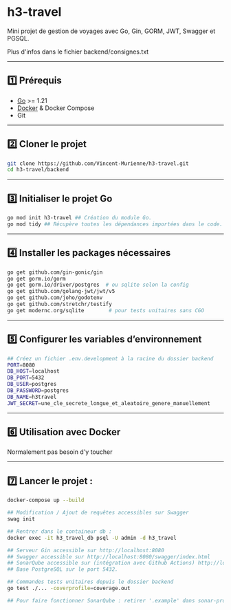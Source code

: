 # h3-travel

Mini projet de gestion de voyages avec Go, Gin, GORM, JWT, Swagger et PGSQL.

Plus d'infos dans le fichier backend/consignes.txt

---

## 1️⃣ Prérequis

- [Go](https://golang.org/dl/) >= 1.21  
- [Docker](https://www.docker.com/get-started/) & Docker Compose  
- Git  

---

## 2️⃣ Cloner le projet

```bash
git clone https://github.com/Vincent-Murienne/h3-travel.git
cd h3-travel/backend
```

---

## 3️⃣ Initialiser le projet Go
```bash
go mod init h3-travel ## Création du module Go.
go mod tidy ## Récupère toutes les dépendances importées dans le code.
```

---

## 4️⃣ Installer les packages nécessaires
```bash
go get github.com/gin-gonic/gin
go get gorm.io/gorm
go get gorm.io/driver/postgres  # ou sqlite selon la config
go get github.com/golang-jwt/jwt/v5
go get github.com/joho/godotenv
go get github.com/stretchr/testify
go get modernc.org/sqlite        # pour tests unitaires sans CGO
```

---

## 5️⃣ Configurer les variables d’environnement
```bash
## Créez un fichier .env.development à la racine du dossier backend
PORT=8080
DB_HOST=localhost
DB_PORT=5432
DB_USER=postgres
DB_PASSWORD=postgres
DB_NAME=h3travel
JWT_SECRET=une_cle_secrete_longue_et_aleatoire_genere_manuellement
```

---

## 6️⃣ Utilisation avec Docker

Normalement pas besoin d'y toucher

---

## 7️⃣ Lancer le projet :
```bash
docker-compose up --build

## Modification / Ajout de requêtes accessibles sur Swagger
swag init

## Rentrer dans le containeur db :
docker exec -it h3_travel_db psql -U admin -d h3_travel

## Serveur Gin accessible sur http://localhost:8080
## Swagger accessible sur http://localhost:8080/swagger/index.html
## SonarQube accessible sur (intégration avec Github Actions) http://localhost:9000
## Base PostgreSQL sur le port 5432.

## Commandes tests unitaires depuis le dossier backend 
go test ./... -coverprofile=coverage.out

## Pour faire fonctionner SonarQube : retirer '.example' dans sonar-project.properties 
```